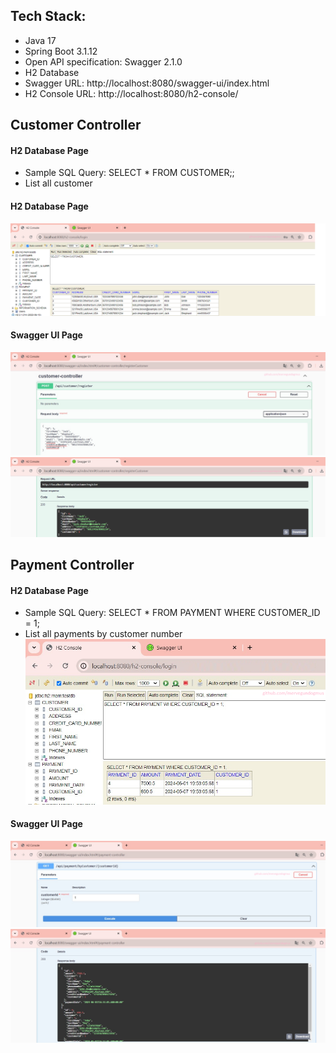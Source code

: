 
## Tech Stack: 
- Java 17
- Spring Boot 3.1.12
- Open API specification: Swagger 2.1.0
- H2 Database
- Swagger URL: http://localhost:8080/swagger-ui/index.html
- H2 Console URL: http://localhost:8080/h2-console/


## Customer Controller
#### H2 Database Page
- Sample SQL Query: SELECT * FROM CUSTOMER;;
- List all customer

#### H2 Database Page
![github](customer-register3.png)

#### Swagger UI Page
![github](customer-register.png)
![github](customer-register2.png)

## Payment Controller
#### H2 Database Page
- Sample SQL Query: SELECT * FROM PAYMENT WHERE CUSTOMER_ID = 1;
- List all payments by customer number
![github](payment-by-customer.png)

#### Swagger UI Page
![github](payment-by-customer2.png)
![github](payment-by-customer3.png)



